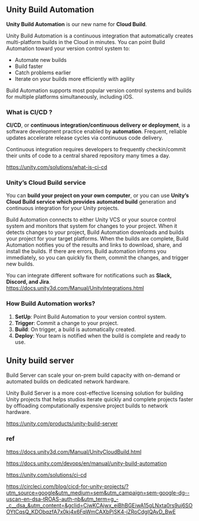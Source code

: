 ## Unity Build Automation
**Unity Build Automation** is our new name for **Cloud Build**. 

Unity Build Automation is a continuous integration that automatically creates multi-platform builds in the Cloud in minutes. You can point Build Automation toward your version control system to:

- Automate new builds
- Build faster
- Catch problems earlier
- Iterate on your builds more efficiently with agility

Build Automation supports most popular version control systems and builds for multiple platforms simultaneously, including iOS.


### What is CI/CD ?
**CI/CD**, or **continuous integration/continuous delivery or deployment**, is a software development practice enabled by **automation**. Frequent, reliable updates accelerate release cycles via continuous code delivery.

Continuous integration requires developers to frequently checkin/commit their units of code to a central shared repository many times a day. 


https://unity.com/solutions/what-is-ci-cd

### Unity’s Cloud Build service 
You can **build your project on your own computer**, or you can use **Unity’s Cloud Build service which provides automated build** generation and continuous integration for your Unity projects.


Build Automation connects to either Unity VCS or your source control system and monitors that system for changes to your project. When it detects changes to your project, Build Automation downloads and builds your project for your target platforms. When the builds are complete, Build Automation notifies you of the results and links to download, share, and install the builds. If there are errors, Build automation informs you immediately, so you can quickly fix them, commit the changes, and trigger new builds.

You can integrate different software for notifications such as **Slack, Discord, and Jira**. \
https://docs.unity3d.com/Manual/UnityIntegrations.html


### How Build Automation works?
1. **SetUp**: Point Build Automation to your version control system.
2. **Trigger**: Commit a change to your project.
3. **Build**: On trigger, a build is automatically created.
4. **Deploy**: Your team is notified when the build is complete and ready to use.


## Unity build server
Build Server can scale your on-prem build capacity with on-demand or automated builds on dedicated network hardware.

Unity Build Server is a more cost-effective licensing solution for building Unity projects that helps studios iterate quickly and complete projects faster by offloading computationally expensive project builds to network hardware.

https://unity.com/products/unity-build-server

### ref 
https://docs.unity3d.com/Manual/UnityCloudBuild.html

https://docs.unity.com/devops/en/manual/unity-build-automation

https://unity.com/solutions/ci-cd

https://circleci.com/blog/cicd-for-unity-projects/?utm_source=google&utm_medium=sem&utm_campaign=sem-google-dg--uscan-en-dsa-tROAS-auth-nb&utm_term=g_-_c__dsa_&utm_content=&gclid=CjwKCAjwx_eiBhBGEiwA15gLNxta0rs9uj6SOOYtCqsQ_KDObqzfA7x0kj4x6FqWmCAXbPjSK4-jZRoCdgIQAvD_BwE
